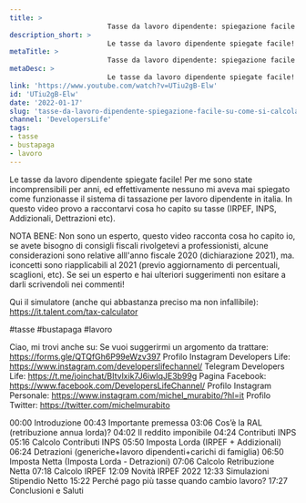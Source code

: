 ```yaml
---
title: > 
                        Tasse da lavoro dipendente: spiegazione facile su come si calcolano!
description_short: > 
                        Le tasse da lavoro dipendente spiegate facile! Per me sono state incomprensibili per anni, ed effettivamente nessuno mi aveva ...
metaTitle: > 
                        Tasse da lavoro dipendente: spiegazione facile su come si calcolano!
metaDesc: > 
                        Le tasse da lavoro dipendente spiegate facile! Per me sono state incomprensibili per anni, ed effettivamente nessuno mi aveva ...
link: 'https://www.youtube.com/watch?v=UTiu2gB-Elw'
id: 'UTiu2gB-Elw'
date: '2022-01-17'
slug: 'tasse-da-lavoro-dipendente-spiegazione-facile-su-come-si-calcolano'
channel: 'DevelopersLife'
tags: 
- tasse
- bustapaga
- lavoro
---
```

Le tasse da lavoro dipendente spiegate facile! Per me sono state incomprensibili per anni, ed effettivamente nessuno mi aveva mai spiegato come funzionasse il sistema di tassazione per lavoro dipendente in italia. In questo video provo a raccontarvi cosa ho capito su tasse (IRPEF, INPS, Addizionali, Dettrazioni etc).

NOTA BENE: Non sono un esperto, questo video racconta cosa ho capito io, se avete bisogno di consigli fiscali rivolgetevi a professionisti, alcune considerazioni sono relative alll'anno fiscale 2020 (dichiarazione 2021), ma. iconcetti sono riapplicabili al 2021 (previo aggiornamento di percentuali, scaglioni, etc). Se sei un esperto e hai ulteriori suggerimenti non esitare a darli scrivendoli nei commenti!

Qui il simulatore (anche qui abbastanza preciso ma non infallibile): https://it.talent.com/tax-calculator

#tasse #bustapaga #lavoro

Ciao, mi trovi anche su:
Se vuoi suggerirmi un argomento da trattare: https://forms.gle/QTQfGh6P99eWzv397
Profilo Instagram Developers Life: https://www.instagram.com/developerslifechannel/
Telegram Developers Life: https://t.me/joinchat/BItvlxik7J6iwIqJE3b99g
Pagina Facebook: https://www.facebook.com/DevelopersLifeChannel/
Profilo Instagram Personale: https://www.instagram.com/michel_murabito/?hl=it
Profilo Twitter: https://twitter.com/michelmurabito​

00:00 Introduzione
00:43 Importante premessa
03:06 Cos’è la RAL (retribuzione annua lorda)?
04:02 Il reddito imponibile
04:24 Contributi INPS
05:16 Calcolo Contributi INPS
05:50 Imposta Lorda (IRPEF + Addizionali)
06:24 Detrazioni (generiche+lavoro dipendenti+carichi di famiglia)
06:50 Imposta Netta (Imposta Lorda - Detrazioni)
07:06 Calcolo Retribuzione Netta
07:18 Calcolo IRPEF
12:09 Novità IRPEF 2022
12:33 Simulazioni Stipendio Netto
15:22 Perché pago più tasse quando cambio lavoro?
17:27 Conclusioni e Saluti